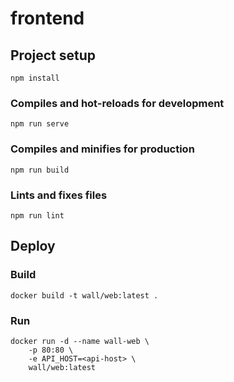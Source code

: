 # frontend

## Project setup
```
npm install
```

### Compiles and hot-reloads for development
```
npm run serve
```

### Compiles and minifies for production
```
npm run build
```

### Lints and fixes files
```
npm run lint
```

## Deploy 

### Build
```
docker build -t wall/web:latest .
```

### Run
```
docker run -d --name wall-web \
    -p 80:80 \
    -e API_HOST=<api-host> \
    wall/web:latest
```